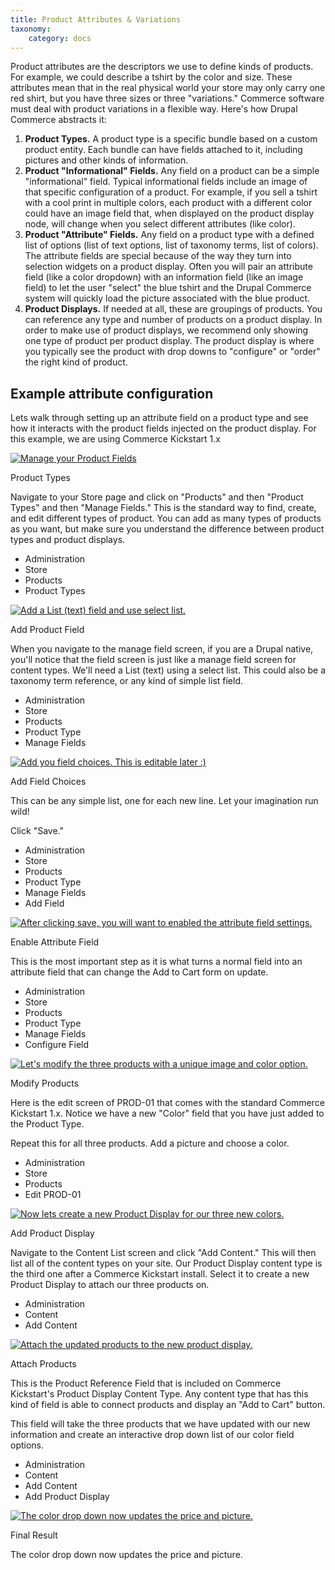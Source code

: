 ```yaml
---
title: Product Attributes & Variations
taxonomy:
    category: docs
---
```


<div class="docs-enhanced">
<p>Product attributes are the descriptors we use to define kinds of products. For example, we could describe a tshirt by the color and size. These attributes mean that in the real physical world your store may only carry one red shirt, but you have three sizes or three "variations." Commerce software must deal with product variations in a flexible way. Here's how Drupal Commerce abstracts it:</p>
<ol>
    <li><strong>Product Types.</strong> A product type is a specific bundle based on a custom product entity. Each bundle can have fields attached to it, including pictures and other kinds of information.</li>
    <li><strong>Product "Informational" Fields.</strong> Any field on a product can be a simple "informational" field. Typical informational fields include an image of that specific configuration of a product. For example, if you sell a tshirt with a cool print in multiple colors, each product with a different color could have an image field that, when displayed on the product display node, will change when you select different attributes (like color).</li>
    <li><strong>Product "Attribute" Fields.</strong> Any field on a product type with a defined list of options (list of text options, list of taxonomy terms, list of colors). The attribute fields are special because of the way they turn into selection widgets on a product display. Often you will pair an attribute field (like a color dropdown) with an information field (like an image field) to let the user "select" the blue tshirt and the Drupal Commerce system will quickly load the picture associated with the blue product.</li>
    <li><strong>Product Displays.</strong> If needed at all, these are groupings of products. You can reference any type and number of products on a product display. In order to make use of product displays, we recommend only showing one type of product per product display. The product display is where you typically see the product with drop downs to "configure" or "order" the right kind of product.</li>
</ol>

<H2>Example attribute configuration</H2>
<p>Lets walk through setting up an attribute field on a product type and see how it interacts with the product fields injected on the product display. For this example, we are using Commerce Kickstart 1.x</p>
<div class="screenshot screenshot-caption">
    <div class="img">
        <a href="/sites/default/files/docs/Prod-Attr-Step1.png"><img
        src="/sites/default/files/docs/Prod-Attr-Step1.png" alt="Manage your Product
        Fields" /></a>
    </div>
<div class="caption">
        <p class="caption-title">Product Types</p>
        <p>Navigate to your Store page and click on "Products" and then "Product
        Types" and then "Manage Fields." This is the standard way to find,
        create, and edit different types of product. You can add as many types
        of products as you want, but make sure you understand the difference
        between product types and product displays.</p>
    </div>
<ul class="screenshot_breadcrumbs">
        <li class="first">Administration</li>
        <li>Store</li>
        <li>Products</li>
        <li class="last">Product Types</li>
    </ul>
</div>

<div class="screenshot screenshot-caption">
    <div class="img">
        <a href="/sites/default/files/docs/Prod-Attr-Step2.png"><img
        src="/sites/default/files/docs/Prod-Attr-Step2.png" alt="Add a List (text) field
        and use select list." /></a>
    </div>
<div class="caption">
        <p class="caption-title">Add Product Field</p>
        <p>When you navigate to the manage field screen, if you are a Drupal
        native, you'll notice that the field screen is just like a manage field
        screen for content types. We'll need a List (text) using a select list.
        This could also be a taxonomy term reference, or any kind of simple list
        field.</p>
    </div>
<ul class="screenshot_breadcrumbs">
        <li class="first">Administration</li>
        <li>Store</li>
        <li>Products</li>
        <li>Product Type</li>
        <li class="last">Manage Fields</li>
    </ul>
</div>

<div class="screenshot screenshot-caption">
    <div class="img">
        <a href="/sites/default/files/docs/Prod-Attr-Step3.png"><img
        src="/sites/default/files/docs/Prod-Attr-Step3.png" alt="Add you field choices.
        This is editable later :)" /></a>
    </div>
<div class="caption">
        <p class="caption-title">Add Field Choices</p>
        <p>This can be any simple list, one for each new line. Let your imagination run wild!</p>
        <p>Click "Save."</p>
    </div>
<ul class="screenshot_breadcrumbs">
        <li class="first">Administration</li>
        <li>Store</li>
        <li>Products</li>
        <li>Product Type</li>
        <li>Manage Fields</li>
        <li class="last">Add Field</li>
    </ul>
</div>

<div class="screenshot screenshot-caption">
    <div class="img">
        <a href="/sites/default/files/docs/Prod-Attr-Step4.png"><img
        src="/sites/default/files/docs/Prod-Attr-Step4.png" alt="After clicking save, you
        will want to enabled the attribute field settings." /></a>
    </div>
<div class="caption">
        <p class="caption-title">Enable Attribute Field</p>
        <p>This is the most important step as it is what turns a normal field
        into an attribute field that can change the Add to Cart form on
        update.</p>
    </div>
<ul class="screenshot_breadcrumbs">
        <li class="first">Administration</li>
        <li>Store</li>
        <li>Products</li>
        <li>Product Type</li>
        <li>Manage Fields</li>
        <li class="last">Configure Field</li>
    </ul>
</div>

<div class="screenshot screenshot-caption">
    <div class="img">
        <a href="/sites/default/files/docs/Prod-Attr-Step5.png"><img
        src="/sites/default/files/docs/Prod-Attr-Step5.png" alt="Let's modify the three
        products with a unique image and color option." /></a>
    </div>
<div class="caption">
        <p class="caption-title">Modify Products</p>
        <p>Here is the edit screen of PROD-01 that comes with the standard
        Commerce Kickstart 1.x. Notice we have a new "Color" field that you have
        just added to the Product Type.</p>
        <p>Repeat this for all three products. Add a picture and choose a
        color.</p>
    </div>
<ul class="screenshot_breadcrumbs">
        <li class="first">Administration</li>
        <li>Store</li>
        <li>Products</li>
        <li class="last">Edit PROD-01</li>
    </ul>
</div>

<div class="screenshot screenshot-caption">
    <div class="img">
        <a href="/sites/default/files/docs/Prod-Attr-Step6.png"><img
        src="/sites/default/files/docs/Prod-Attr-Step6.png" alt="Now lets create a new
        Product Display for our three new colors." /></a>
    </div>
<div class="caption">
        <p class="caption-title">Add Product Display</p>
        <p>Navigate to the Content List screen and click "Add Content." This
        will then list all of the content types on your site. Our Product
        Display content type is the third one after a Commerce Kickstart
        install. Select it to create a new Product Display to attach our three
        products on.</p>
    </div>
<ul class="screenshot_breadcrumbs">
        <li class="first">Administration</li>
        <li>Content</li>
        <li class="last">Add Content</li>
    </ul>
</div>

<div class="screenshot screenshot-caption">
    <div class="img">
        <a href="/sites/default/files/docs/Prod-Attr-Step7.png"><img
        src="/sites/default/files/docs/Prod-Attr-Step7.png" alt="Attach the updated
        products to the new product display." /></a>
    </div>
<div class="caption">
        <p class="caption-title">Attach Products</p>
        <p>This is the Product Reference Field that is included on Commerce
        Kickstart's Product Display Content Type. Any content type that has this
        kind of field is able to connect products and display an "Add to Cart"
        button. </p>
        <p>This field will take the three products that we have updated with our
        new information and create an interactive drop down list of our color
        field options.</p>
    </div>
<ul class="screenshot_breadcrumbs">
        <li class="first">Administration</li>
        <li>Content</li>
        <li>Add Content</li>
        <li class="last">Add Product Display</li>
    </ul>
</div>

<div class="screenshot screenshot-caption">
    <div class="img">
        <a href="/sites/default/files/docs/Prod-Attr-Step8.png"><img
        src="/sites/default/files/docs/Prod-Attr-Step8.png" alt="The color drop down now
        updates the price and picture." /></a>
    </div>
<div class="caption">
        <p class="caption-title">Final Result</p>
        <p>The color drop down now updates the price and picture.</p>
    </div>
</div>

</div>